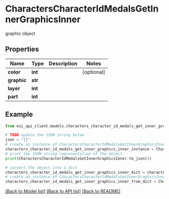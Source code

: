 # CharactersCharacterIdMedalsGetInnerGraphicsInner

graphic object

## Properties

Name | Type | Description | Notes
------------ | ------------- | ------------- | -------------
**color** | **int** |  | [optional] 
**graphic** | **str** |  | 
**layer** | **int** |  | 
**part** | **int** |  | 

## Example

```python
from esi_api_client.models.characters_character_id_medals_get_inner_graphics_inner import CharactersCharacterIdMedalsGetInnerGraphicsInner

# TODO update the JSON string below
json = "{}"
# create an instance of CharactersCharacterIdMedalsGetInnerGraphicsInner from a JSON string
characters_character_id_medals_get_inner_graphics_inner_instance = CharactersCharacterIdMedalsGetInnerGraphicsInner.from_json(json)
# print the JSON string representation of the object
print(CharactersCharacterIdMedalsGetInnerGraphicsInner.to_json())

# convert the object into a dict
characters_character_id_medals_get_inner_graphics_inner_dict = characters_character_id_medals_get_inner_graphics_inner_instance.to_dict()
# create an instance of CharactersCharacterIdMedalsGetInnerGraphicsInner from a dict
characters_character_id_medals_get_inner_graphics_inner_from_dict = CharactersCharacterIdMedalsGetInnerGraphicsInner.from_dict(characters_character_id_medals_get_inner_graphics_inner_dict)
```
[[Back to Model list]](../README.md#documentation-for-models) [[Back to API list]](../README.md#documentation-for-api-endpoints) [[Back to README]](../README.md)


